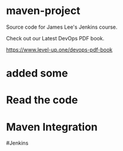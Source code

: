# maven-project
Source code for James Lee's Jenkins course.

Check out our Latest DevOps PDF book.

https://www.level-up.one/devops-pdf-book
# added some
# Read the code
# Maven Integration
#Jenkins
